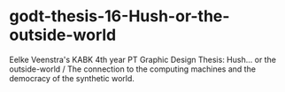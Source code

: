 # godt-thesis-16-Hush-or-the-outside-world
Eelke Veenstra's KABK 4th year PT Graphic Design Thesis: Hush... or the outside-world / The connection to the computing machines and the democracy of the synthetic world.
